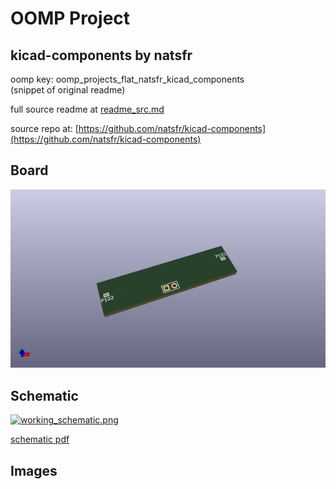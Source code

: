 # OOMP Project  
## kicad-components  by natsfr  
  
oomp key: oomp_projects_flat_natsfr_kicad_components  
(snippet of original readme)  
  
  
  full source readme at [readme_src.md](readme_src.md)  
  
source repo at: [https://github.com/natsfr/kicad-components](https://github.com/natsfr/kicad-components)  
## Board  
  
[![working_3d.png](working_3d_600.png)](working_3d.png)  
## Schematic  
  
[![working_schematic.png](working_schematic_600.png)](working_schematic.png)  
  
[schematic pdf](working_schematic.pdf)  
## Images  
